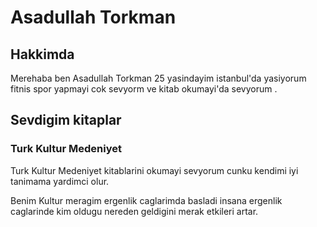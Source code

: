 

  <h1>Asadullah Torkman</h1>
  <!--- aciklama yazilsi -->
<!---

 hrbfs bjaksku jkdsbk
 jnskbkb
 nkjsa 
 nkjvskl2jhk74u8nk

-->
<!-- 
  khkhfak kjafhjawr krbakbf
  rleafhktkr rakthkjrw fkrewkafr
  gjahktbwe afhbwejkrhfakjrgh rhafkbr 
  akejrhjk SADECE DENEME AMACLI-----------

-->

<h2>Hakkimda</h2>
<P>Merehaba ben Asadullah Torkman 25 yasindayim istanbul'da yasiyorum
fitnis spor yapmayi cok sevyorm ve kitab okumayi'da sevyorum .</P>

<h2>Sevdigim kitaplar </h2>
<h3>Turk Kultur Medeniyet</h3>
<p>Turk Kultur Medeniyet kitablarini okumayi sevyorum cunku kendimi iyi tanimama yardimci olur.</p>
<p>Benim Kultur meragim ergenlik caglarimda basladi insana ergenlik caglarinde kim oldugu nereden
  geldigini merak etkileri artar. </p> 




